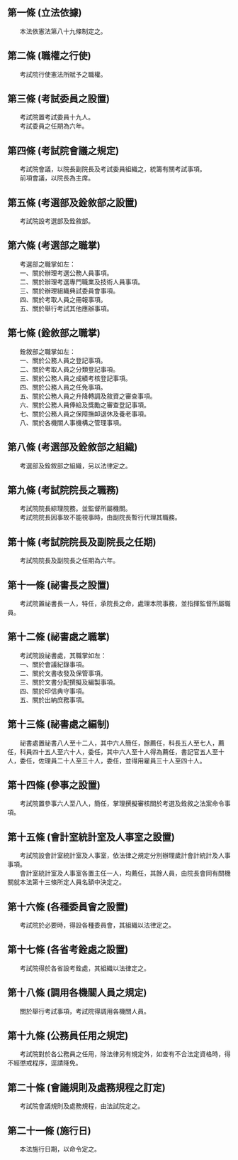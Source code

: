 第一條 (立法依據)
-----------------
　　本法依憲法第八十九條制定之。  


第二條 (職權之行使)
-------------------
　　考試院行使憲法所賦予之職權。  


第三條 (考試委員之設置)
-----------------------
　　考試院置考試委員十九人。  
　　考試委員之任期為六年。  


第四條 (考試院會議之規定)
-------------------------
　　考試院會議，以院長副院長及考試委員組織之，統籌有關考試事項。  
　　前項會議，以院長為主席。  


第五條 (考選部及銓敘部之設置)
-----------------------------
　　考試院設考選部及銓敘部。  


第六條 (考選部之職掌)
---------------------
　　考選部之職掌如左：  
　　一、關於辦理考選公務人員事項。  
　　二、關於辦理考選專門職業及技術人員事項。  
　　三、關於辦理組織典試委員會事項。  
　　四、關於考取人員之冊報事項。  
　　五、關於舉行考試其他應辦事項。  


第七條 (銓敘部之職掌)
---------------------
　　銓敘部之職掌如左：  
　　一、關於公務人員之登記事項。  
　　二、關於考取人員之分類登記事項。  
　　三、關於公務人員之成績考核登記事項。  
　　四、關於公務人員之任免事項。  
　　五、關於公務人員之升降轉調及敘資之審查事項。  
　　六、關於公務人員俸給及獎勵之審查登記事項。  
　　七、關於公務人員之保障撫卹退休及養老事項。  
　　八、關於各機關人事機構之管理事項。  


第八條 (考選部及銓敘部之組織)
-----------------------------
　　考選部及銓敘部之組織，另以法律定之。  


第九條 (考試院院長之職務)
-------------------------
　　考試院院長綜理院務。並監督所屬機關。  
　　考試院院長因事故不能視事時，由副院長暫行代理其職務。  


第十條 (考試院院長及副院長之任期)
---------------------------------
　　考試院院長及副院長之任期為六年。  


第十一條 (祕書長之設置)
-----------------------
　　考試院置祕書長一人，特任，承院長之命，處理本院事務，並指揮監督所屬職員。  


第十二條 (祕書處之職掌)
-----------------------
　　考試院設祕書處，其職掌如左：  
　　一、關於會議紀錄事項。  
　　二、關於文書收發及保管事項。  
　　三、關於文書分配撰擬及編製事項。  
　　四、關於印信典守事項。  
　　五、關於出納庶務事項。  


第十三條 (祕書處之編制)
-----------------------
　　祕書處置祕書八人至十二人，其中六人簡任，餘薦任，科長五人至七人，薦任，科員四十五人至六十人，委任，其中六人至十人得為薦任，書記官五人至十人，委任，佐理員二十人至三十人，委任，並得用雇員三十人至四十人。  


第十四條 (參事之設置)
---------------------
　　考試院置參事六人至八人，簡任，掌理撰擬審核關於考選及銓敘之法案命令事項。  


第十五條 (會計室統計室及人事室之設置)
-------------------------------------
　　考試院設會計室統計室及人事室，依法律之規定分別辦理歲計會計統計及人事事項。  
　　會計室統計室及人事室各置主任一人，均薦任，其餘人員，由院長會同有關機關就本法第十三條所定人員名額中決定之。  


第十六條 (各種委員會之設置)
---------------------------
　　考試院於必要時，得設各種委員會，其組織以法律定之。  


第十七條 (各省考銓處之設置)
---------------------------
　　考試院得於各省設考銓處，其組織以法律定之。  


第十八條 (調用各機關人員之規定)
-------------------------------
　　關於舉行考試事項，考試院得調用各機關人員。  


第十九條 (公務員任用之規定)
---------------------------
　　考試院對於各公務員之任用，除法律另有規定外，如查有不合法定資格時，得不經懲戒程序，逕請降免。  


第二十條 (會議規則及處務規程之訂定)
-----------------------------------
　　考試院會議規則及處務規程，由法試院定之。  


第二十一條 (施行日)
-------------------
　　本法施行日期，以命令定之。